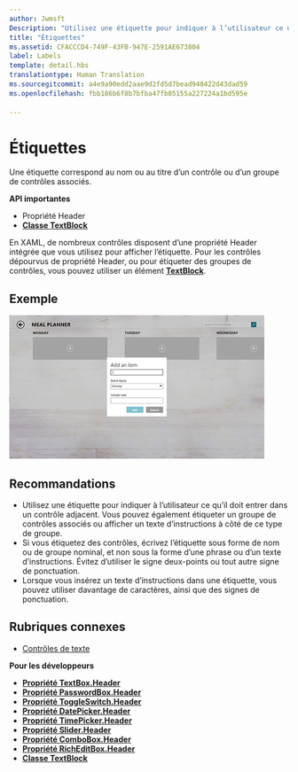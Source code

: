 ```yaml
---
author: Jwmsft
Description: "Utilisez une étiquette pour indiquer à l’utilisateur ce qu’il doit entrer dans un contrôle adjacent. Vous pouvez également étiqueter un groupe de contrôles associés ou afficher un texte d’instructions à côté de ce type de groupe."
title: "Étiquettes"
ms.assetid: CFACCCD4-749F-43FB-947E-2591AE673804
label: Labels
template: detail.hbs
translationtype: Human Translation
ms.sourcegitcommit: a4e9a90edd2aae9d2fd5d7bead948422d43dad59
ms.openlocfilehash: fbb186b6f8b7bfba47fb05155a227224a1bd595e

---
```


# Étiquettes

Une étiquette correspond au nom ou au titre d’un contrôle ou d’un groupe de contrôles associés.

**API importantes**

-   Propriété Header
-   [**Classe TextBlock**](https://msdn.microsoft.com/library/windows/apps/br209652)


En XAML, de nombreux contrôles disposent d’une propriété Header intégrée que vous utilisez pour afficher l’étiquette. Pour les contrôles dépourvus de propriété Header, ou pour étiqueter des groupes de contrôles, vous pouvez utiliser un élément [**TextBlock**](https://msdn.microsoft.com/library/windows/apps/br209652).


## Exemple


![capture d’écran du contrôle d’étiquette standard](images/label-standard.png)

## <span id="Recommendations"></span><span id="recommendations"></span><span id="RECOMMENDATIONS"></span>Recommandations


-   Utilisez une étiquette pour indiquer à l’utilisateur ce qu’il doit entrer dans un contrôle adjacent. Vous pouvez également étiqueter un groupe de contrôles associés ou afficher un texte d’instructions à côté de ce type de groupe.
-   Si vous étiquetez des contrôles, écrivez l’étiquette sous forme de nom ou de groupe nominal, et non sous la forme d’une phrase ou d’un texte d’instructions. Évitez d’utiliser le signe deux-points ou tout autre signe de ponctuation.
-   Lorsque vous insérez un texte d’instructions dans une étiquette, vous pouvez utiliser davantage de caractères, ainsi que des signes de ponctuation.

## <span id="related_topics"></span>Rubriques connexes
* [Contrôles de texte](text-controls.md)

**Pour les développeurs**
* [**Propriété TextBox.Header**](https://msdn.microsoft.com/library/windows/apps/dn252861)
* [**Propriété PasswordBox.Header**](https://msdn.microsoft.com/library/windows/apps/dn299051)
* [**Propriété ToggleSwitch.Header**](https://msdn.microsoft.com/library/windows/apps/br209713)
* [**Propriété DatePicker.Header**](https://msdn.microsoft.com/library/windows/apps/dn279460)
* [**Propriété TimePicker.Header**](https://msdn.microsoft.com/library/windows/apps/dn299286)
* [**Propriété Slider.Header**](https://msdn.microsoft.com/library/windows/apps/dn252829)
* [**Propriété ComboBox.Header**](https://msdn.microsoft.com/library/windows/apps/dn279416)
* [**Propriété RichEditBox.Header**](https://msdn.microsoft.com/library/windows/apps/dn252726)
* [**Classe TextBlock**](https://msdn.microsoft.com/library/windows/apps/br209652)

 

 







<!--HONumber=Jun16_HO4-->


